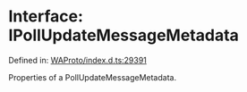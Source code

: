 # Interface: IPollUpdateMessageMetadata

Defined in: [WAProto/index.d.ts:29391](https://github.com/Fokusdotid/Baileys/blob/86ad0f8078178c8586062ad3364a59e068f4b3b2/WAProto/index.d.ts#L29391)

Properties of a PollUpdateMessageMetadata.
